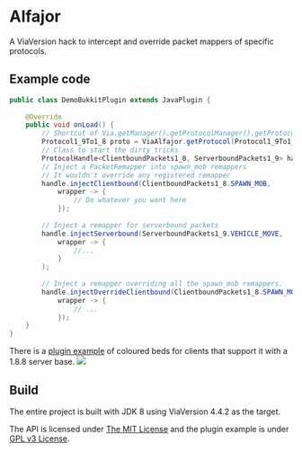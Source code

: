# Alfajor
A ViaVersion hack to intercept and override packet mappers of specific protocols.

## Example code
```java
public class DemoBukkitPlugin extends JavaPlugin {
    
    @Override
    public void onLoad() {
        // Shortcut of Via.getManager().getProtocolManager().getProtocol();
        Protocol1_9To1_8 proto = ViaAlfajor.getProtocol(Protocol1_9To1_8.class);
        // Class to start the dirty tricks
        ProtocolHandle<ClientboundPackets1_8, ServerboundPackets1_9> handle = ProtocolHandle.wrap(protocol);
        // Inject a PacketRemapper into spawn_mob remappers
        // It wouldn't override any registered remapper
        handle.injectClientbound(ClientboundPackets1_8.SPAWN_MOB,
            wrapper -> {
                // Do whatever you want here
            });
        
        // Inject a remapper for serverbound packets
        handle.injectServerbound(ServerboundPackets1_9.VEHICLE_MOVE,
            wrapper -> {
                //...
            }
        );
        
        // Inject a remapper overriding all the spawn_mob remappers.
        handle.injectOverrideClientbound(ClientboundPackets1_8.SPAWN_MOB,
            wrapper -> {
                // ...
            });
    }
}
```
  
There is a [plugin example](https://github.com/OcZi/Alfajor/tree/master/plugin-example) of coloured beds for clients that support it with a 1.8.8 server base.
![](https://media.discordapp.net/attachments/516845390079983618/1031656619144130661/unknown.png?width=883&height=452)
## Build
The entire project is built with JDK 8 using ViaVersion 4.4.2 as the target.

The API is licensed under [The MIT License](LICENSE) and the plugin example is under [GPL v3 License](plugin-example/LICENSE).